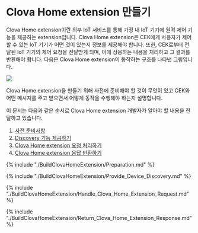 # Clova Home extension 만들기

Clova Home extension이란 외부 IoT 서비스를 통해 가정 내 IoT 기기에 원격 제어 기능을 제공하는 extension입니다. Clova Home extension은 CEK에게 사용자가 제어할 수 있는 IoT 기기가 어떤 것이 있는지 정보를 제공해야 합니다. 또한, CEK로부터 전달된 IoT 기기의 제어 요청을 전달받게 되며, 이에 상응하는 내용을 처리하고 그 결과를 반환해야 합니다. 다음은 Clova Home extension이 동작하는 구조를 나타낸 그림입니다.

![](/CEK/Resources/Images/CEK_Clova_Home_Extension_Operation_Structure.png)

Clova Home extension을 만들기 위해 사전에 준비해야 할 것이 무엇이 있고 CEK와 어떤 메시지를 주고 받으면서 어떻게 동작을 수행해야 하는지 설명합니다.

이 문서는 다음과 같은 순서로 Clova Home extension 개발자가 알아야 할 내용을 전달하고 있습니다.

1. [사전 준비사항](#Preparation)
2. [Discovery 기능 제공하기](#ProvideDeviceDiscovery)
3. [Clova Home extension 요청 처리하기](#HandleClovaHomeExtensionRequest)
4. [Clova Home extension 응답 반환하기](#ReturnClovaHomeExtensionResponse)

{% include "./BuildClovaHomeExtension/Preparation.md" %}

{% include "./BuildClovaHomeExtension/Provide_Device_Discovery.md" %}

{% include "./BuildClovaHomeExtension/Handle_Clova_Home_Extension_Request.md" %}

{% include "./BuildClovaHomeExtension/Return_Clova_Home_Extension_Response.md" %}
